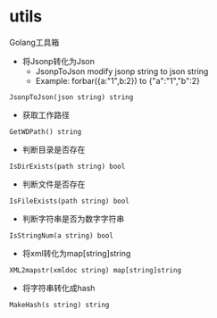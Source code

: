 # utils
Golang工具箱

- 将Jsonp转化为Json
    + JsonpToJson modify jsonp string to json string
    + Example: forbar({a:"1",b:2}) to {"a":"1","b":2}
```Golang
JsonpToJson(json string) string
```

- 获取工作路径
```Golang
GetWDPath() string
```

- 判断目录是否存在
```Golang
IsDirExists(path string) bool
```

- 判断文件是否存在
```Golang
IsFileExists(path string) bool
```

- 判断字符串是否为数字字符串
```Golang
IsStringNum(a string) bool
```

- 将xml转化为map[string]string
```Golang
XML2mapstr(xmldoc string) map[string]string
```

- 将字符串转化成hash
```Golang
MakeHash(s string) string
```
